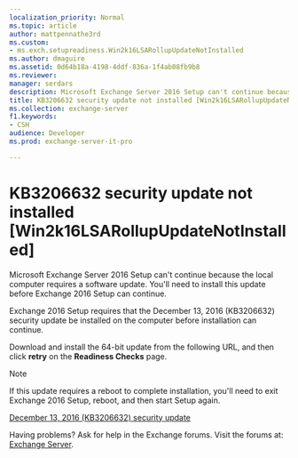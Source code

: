 ```yaml
---
localization_priority: Normal
ms.topic: article
author: mattpennathe3rd
ms.custom:
- ms.exch.setupreadiness.Win2k16LSARollupUpdateNotInstalled
ms.author: dmaguire
ms.assetid: 0d64b18a-4198-4ddf-836a-1f4ab08fb9b8
ms.reviewer: 
manager: serdars
description: Microsoft Exchange Server 2016 Setup can't continue because the local computer requires a software update. You'll need to install this update before Exchange 2016 Setup can continue.
title: KB3206632 security update not installed [Win2k16LSARollupUpdateNotInstalled]
ms.collection: exchange-server
f1.keywords:
- CSH
audience: Developer
ms.prod: exchange-server-it-pro

---
```


# KB3206632 security update not installed [Win2k16LSARollupUpdateNotInstalled]

Microsoft Exchange Server 2016 Setup can't continue because the local computer requires a software update. You'll need to install this update before Exchange 2016 Setup can continue.

Exchange 2016 Setup requires that the December 13, 2016 (KB3206632) security update be installed on the computer before installation can continue.

Download and install the 64-bit update from the following URL, and then click **retry** on the **Readiness Checks** page.

> [!NOTE]
> If this update requires a reboot to complete installation, you'll need to exit Exchange 2016 Setup, reboot, and then start Setup again.

[December 13, 2016 (KB3206632) security update](https://support.microsoft.com/help/4004227)

Having problems? Ask for help in the Exchange forums. Visit the forums at: [Exchange Server](https://go.microsoft.com/fwlink/p/?linkId=60612).
